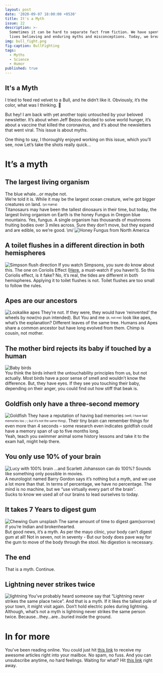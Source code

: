 ```yaml
---
layout: post
date: '2020-09-07 18:00:00 +0530'
title: It's a Myth
issue: 22
description: >-
  Sometimes it can be hard to separate fact from fiction. We have spent our
  lives believing and enduring myths and misconceptions. Today, we break some.
img: bull_fight.png
fig-caption: BullFighting
tags:
  - Myths
  - Science
  - Humor
published: true
---
```

## It's a Myth

I tried to feed red velvet to a Bull, and he didn’t like it. Obviously, it’s the color, what was I thinking. 🤦‍  
  
But hey! I am back with yet another topic untouched by your beloved newsletter. It’s about when Jeff Bezos decided to solve world hunger, it’s about a vaccine that killed the coronavirus, and it’s about the newsletters that went viral. This issue is about myths.
  
One thing to say, I thoroughly enjoyed working on this issue, which you'll see, now Let’s take the shots really quick...  

# It’s a myth

## The largest living organism
The blue whale…or maybe not.  
We’re told it is. While it may be the largest ocean creature, we’re got bigger creatures on land. <sub><sup>(yo mama)</sup></sub>  
Titanosaurs may have been the tallest dinosaurs in their time, but today, the largest living organism on Earth is the honey Fungus in Oregon blue mountains. Yes, fungus. A single organism has thousands of mushrooms fruiting bodies over 3 miles across. Sure they don’t move, but they expand and are edible, so we’re good. \m/
![Honey Fungus from North America](https://earthsky.org/upl/2017/12/honey-fungus-oregon-e1512496424329.jpg)

## A toilet flushes in a different direction in both hemispheres  
![Simpson flush direction](https://www.australiangeographic.com.au/wp-content/uploads/2018/06/Capture-1.jpg)
If you watch Simpsons, you sure do know about this. The one on Coriolis Effect ([Here](https://www.youtube.com/watch?v=feGYOS2o5-c), a must-watch if you haven’t). So this Coriolis effect, is it fake? No, it’s real, the tides are different in both hemispheres. Applying it to toilet flushes is not. Toilet flushes are too small to follow the rules.  

## Apes are our ancestors
![Lookalike apes](https://www.sapiens.org/wp-content/uploads/2018/10/01-Gnala-Caregiver_compressed-1076x588.jpg)
They’re not. If they were, they would have ‘reinvented’ the wheels by now(no pun intended). But You and me <sub><sup>(jk, not me)</sup></sub> look like apes, what’s the explanation? Different leaves of the same tree. Humans and Apes share a common ancestor but have long evolved from them. Chimp is cousin, not mother.  

## The mother bird rejects its baby if touched by a human
![Baby birds](https://media.greenmatters.com/brand-img/Y1ANHExYI/1440x753/how-to-feed-baby-bird4-1623376580199.jpg)  
You think the birds inherit the untouchability principles from us, but not actually. Most birds have a poor sense of smell and wouldn’t know the difference. But, they have eyes. If they see you touching their baby, depending on their anger, you could find out how stiff that beak is.  

## Goldfish only have a three-second memory
![Goldfish](https://images.unsplash.com/photo-1520366498724-709889c0c685?ixlib=rb-1.2.1&ixid=eyJhcHBfaWQiOjEyMDd9&auto=format&fit=crop&w=1050&q=80)
They have a reputation of having bad memories <sub><sup>(well, I have bad memories too ;-; but it’s not the same thing)</sup></sub>. Their tiny brain can remember things for even more than 4 seconds – some research even indicates goldfish could have a memory span of up to five months long.  
Yeah, teach you swimmer animal some history lessons and take it to the exam hall, might help there.

## You only use 10% of your brain
![Lucy with 100% brain](https://www.wallpaperup.com/uploads/wallpapers/2015/02/24/628515/91cef63b40a5ce3ec64255f5c792224e-500.jpg)
…and Scarlett Johansson can do 100%? Sounds like something only possible in movies.  
A neurologist named Barry Gordon says it’s nothing but a myth, and we use a lot more than that. In terms of percentage, we have no percentage. The mind is no machine, but we “use virtually every part of the brain”.  
Sucks to know we used all of our brains to lead ourselves to today.  

## It takes 7 Years to digest gum
![Chewing Gum unsplash](https://images.unsplash.com/photo-1598247318797-e43459817f43?ixlib=rb-1.2.1&ixid=eyJhcHBfaWQiOjEyMDd9&auto=format&fit=crop&w=1008&q=80)
The same amount of time to digest gam(sorrow) if you’re Indian and brokenhearted.  
But good news, it’s a myth. As per the mayo clinic, your body can’t digest gum at all! Not in seven, not in seventy - But our body does pave way for the gum to move of the body through the stool. No digestion is necessary.  

## The end
That is a myth. Continue.  

## Lightning never strikes twice
![lightning](https://images.unsplash.com/photo-1528484593357-bb6777320d96?ixlib=rb-1.2.1&ixid=eyJhcHBfaWQiOjEyMDd9&auto=format&fit=crop&w=1189&q=80)
You’ve probably heard someone say that “Lightning never strikes the same place twice”. And that is a myth. If it likes the tallest pole of your town, it might visit again. Don’t hold electric poles during lightning.  
Although, what’s not a myth is lightning never strikes the same person twice. Because…they…are…buried inside the ground.

# In for more
You've been reading online. You could just hit [this link](https://cutt.ly/mfiHvFA) to receive my awesome articles right into your mailbox. No spam, no fuss. And you can unsubscribe anytime, no hard feelings. Waiting for what? Hit [this link](https://cutt.ly/mfiHvFA) right away.

